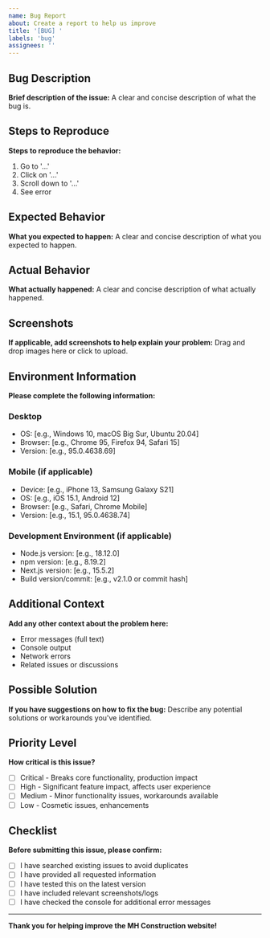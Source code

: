 ```yaml
---
name: Bug Report
about: Create a report to help us improve
title: '[BUG] '
labels: 'bug'
assignees: ''
---
```


## Bug Description

**Brief description of the issue:**
A clear and concise description of what the bug is.

## Steps to Reproduce

**Steps to reproduce the behavior:**

1. Go to '...'
2. Click on '...'
3. Scroll down to '...'
4. See error

## Expected Behavior

**What you expected to happen:**
A clear and concise description of what you expected to happen.

## Actual Behavior

**What actually happened:**
A clear and concise description of what actually happened.

## Screenshots

**If applicable, add screenshots to help explain your problem:**
Drag and drop images here or click to upload.

## Environment Information

**Please complete the following information:**

### Desktop

- OS: [e.g., Windows 10, macOS Big Sur, Ubuntu 20.04]
- Browser: [e.g., Chrome 95, Firefox 94, Safari 15]
- Version: [e.g., 95.0.4638.69]

### Mobile (if applicable)

- Device: [e.g., iPhone 13, Samsung Galaxy S21]
- OS: [e.g., iOS 15.1, Android 12]
- Browser: [e.g., Safari, Chrome Mobile]
- Version: [e.g., 15.1, 95.0.4638.74]

### Development Environment (if applicable)

- Node.js version: [e.g., 18.12.0]
- npm version: [e.g., 8.19.2]
- Next.js version: [e.g., 15.5.2]
- Build version/commit: [e.g., v2.1.0 or commit hash]

## Additional Context

**Add any other context about the problem here:**

- Error messages (full text)
- Console output
- Network errors
- Related issues or discussions

## Possible Solution

**If you have suggestions on how to fix the bug:**
Describe any potential solutions or workarounds you've identified.

## Priority Level

**How critical is this issue?**

- [ ] Critical - Breaks core functionality, production impact
- [ ] High - Significant feature impact, affects user experience  
- [ ] Medium - Minor functionality issues, workarounds available
- [ ] Low - Cosmetic issues, enhancements

## Checklist

**Before submitting this issue, please confirm:**

- [ ] I have searched existing issues to avoid duplicates
- [ ] I have provided all requested information
- [ ] I have tested this on the latest version
- [ ] I have included relevant screenshots/logs
- [ ] I have checked the console for additional error messages

---

**Thank you for helping improve the MH Construction website!**
